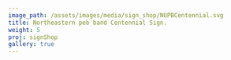 ```yaml
---
image_path: /assets/images/media/sign_shop/NUPBCentennial.svg
title: Northeastern peb band Centennial Sign.
weight: 5
proj: signShop
gallery: true
---
```

